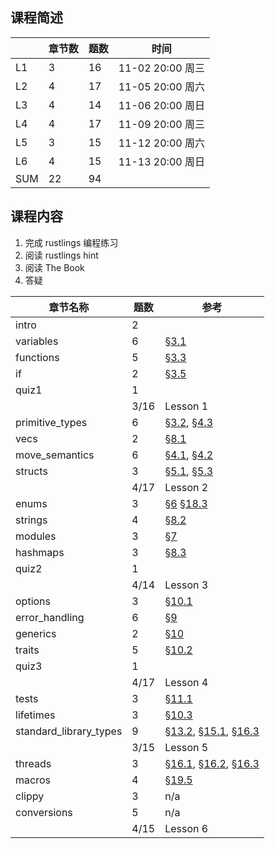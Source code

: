 
## 课程简述
|     | 章节数 | 题数 | 时间 |
| --- |  ---  | --- | --- |
| L1  |   3   | 16 | 11-02 20:00 周三|
| L2  |   4   | 17 | 11-05 20:00 周六|
| L3  |   4   | 14 | 11-06 20:00 周日|
| L4  |   4   | 17 | 11-09 20:00 周三|
| L5  |   3   | 15 | 11-12 20:00 周六|
| L6  |   4   | 15 | 11-13 20:00 周日|
| SUM |   22  | 94 | |

## 课程内容
1. 完成 rustlings 编程练习
2. 阅读 rustlings hint
3. 阅读 The Book
4. 答疑

| 章节名称                | 题数 | 参考 |
|---                     |---   |---|
| intro                  | 2    | |
| variables              | 6    | [§3.1][3.1] |
| functions              | 5    | [§3.3][3.3] |
| if                     | 2    | [§3.5][3.5] |
| quiz1                  | 1    | |
|                        | 3/16 | Lesson 1 |
| primitive_types        | 6    | [§3.2][3.2], [§4.3][4.3] |
| vecs                   | 2    | [§8.1][8.1] |
| move_semantics         | 6    | [§4.1][4.1], [§4.2][4.2]|
| structs                | 3    | [§5.1][5.1], [§5.3][5.3]|
|                        | 4/17 | Lesson 2 |
| enums                  | 3    | [§6][6] [§18.3][18.3]|
| strings                | 4    | [§8.2][8.2]|
| modules                | 3    | [§7][7]|
| hashmaps               | 3    | [§8.3][8.3]|
| quiz2                  | 1    | |
|                        | 4/14 | Lesson 3 |
| options                | 3    | [§10.1][10.1]|
| error_handling         | 6    | [§9][9] |
| generics               | 2    | [§10][10] |
| traits                 | 5    | [§10.2][10.2]|
| quiz3                  | 1    | |
|                        | 4/17 | Lesson 4 |
| tests                  | 3    | [§11.1][11.1]|
| lifetimes              | 3    | [§10.3][10.3]|
| standard_library_types | 9    | [§13.2][13.2], [§15.1][15.1], [§16.3][16.3]|
|                        | 3/15 | Lesson 5 |
| threads                | 3    | [§16.1][16.1], [§16.2][16.2], [§16.3][16.3]|
| macros                 | 4    | [§19.5][19.5]|
| clippy                 | 3    | n/a|
| conversions            | 5    | n/a|
|                        | 4/15 | Lesson 6 |

[3.1]: https://rustwiki.org/zh-CN/book/ch03-01-strings.html
[8.2]: https://rustwiki.org/zh-CN/book/ch08-02-strings.html
[3.3]: https://rustwiki.org/zh-CN/book/ch03-03-how-functions-work.html
[3.5]: https://rustwiki.org/zh-CN/book/ch03-05-control-flow.html
[3.2]: https://rustwiki.org/zh-CN/book/ch03-02-data-types.html
[4.3]: https://rustwiki.org/zh-CN/book/ch04-03-slices.html
[8.1]: https://rustwiki.org/zh-CN/book/ch08-01-vectors.html
[4.1]: https://rustwiki.org/zh-CN/book/ch04-01-what-is-ownership.html
[4.2]: https://rustwiki.org/zh-CN/book/ch04-02-references-and-borrowing.html
[5.1]: https://rustwiki.org/zh-CN/book/ch05-01-defining-structs.html
[5.3]: https://rustwiki.org/zh-CN/book/ch05-03-method-syntax.html
[6]: https://rustwiki.org/zh-CN/book/ch06-00-enums.html
[18.3]: https://rustwiki.org/zh-CN/book/ch18-03-pattern-syntax.html
[7]: https://rustwiki.org/zh-CN/book/ch07-00-managing-growing-projects-with-packages-crates-and-modules.html
[8.3]: https://rustwiki.org/zh-CN/book/ch08-03-hash-maps.html
[10.1]: https://rustwiki.org/zh-CN/book/ch10-01-syntax.html
[9]: https://rustwiki.org/zh-CN/book/ch09-00-error-handling.html
[10]: https://rustwiki.org/zh-CN/book/ch10-00-generics.html
[10.2]: https://rustwiki.org/zh-CN/book/ch10-02-traits.html
[11.1]: https://rustwiki.org/zh-CN/book/ch11-01-writing-tests.html
[10.3]: https://rustwiki.org/zh-CN/book/ch10-03-lifetime-syntax.html
[13.2]: https://rustwiki.org/zh-CN/book/ch13-02-iterators.html
[15.1]: https://rustwiki.org/zh-CN/book/ch15-01-box.html
[16.3]: https://rustwiki.org/zh-CN/book/ch16-03-shared-state.html
[16.1]: https://rustwiki.org/zh-CN/book/ch16-01-threads.html
[16.2]: https://rustwiki.org/zh-CN/book/ch16-02-message-passing.html
[16.3]: https://rustwiki.org/zh-CN/book/ch16-03-shared-state.html
[19.5]: https://rustwiki.org/zh-CN/book/ch19-06-macros.html
